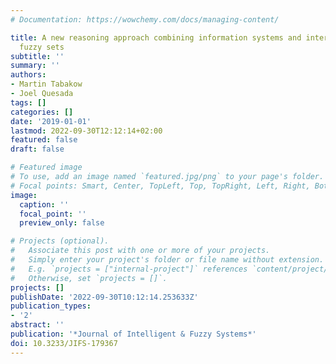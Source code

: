 ```yaml
---
# Documentation: https://wowchemy.com/docs/managing-content/

title: A new reasoning approach combining information systems and interval type-2
  fuzzy sets
subtitle: ''
summary: ''
authors:
- Martin Tabakow
- Joel Quesada
tags: []
categories: []
date: '2019-01-01'
lastmod: 2022-09-30T12:12:14+02:00
featured: false
draft: false

# Featured image
# To use, add an image named `featured.jpg/png` to your page's folder.
# Focal points: Smart, Center, TopLeft, Top, TopRight, Left, Right, BottomLeft, Bottom, BottomRight.
image:
  caption: ''
  focal_point: ''
  preview_only: false

# Projects (optional).
#   Associate this post with one or more of your projects.
#   Simply enter your project's folder or file name without extension.
#   E.g. `projects = ["internal-project"]` references `content/project/deep-learning/index.md`.
#   Otherwise, set `projects = []`.
projects: []
publishDate: '2022-09-30T10:12:14.253633Z'
publication_types:
- '2'
abstract: ''
publication: '*Journal of Intelligent & Fuzzy Systems*'
doi: 10.3233/JIFS-179367
---
```


